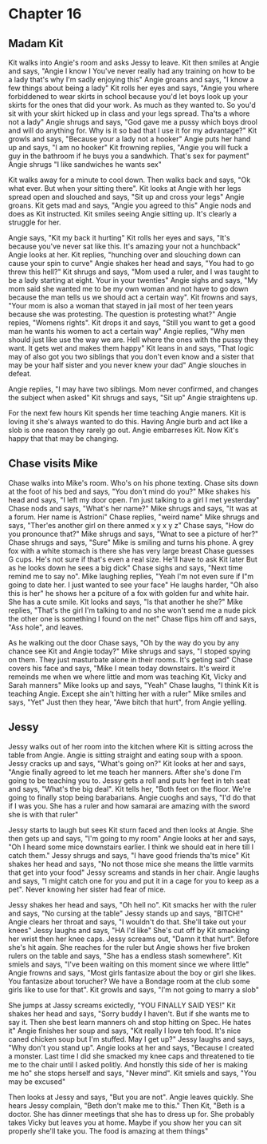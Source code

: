 Chapter 16
==========

Madam Kit
---------

Kit walks into Angie's room and asks Jessy to leave. Kit then smiles at Angie and says, "Angie I know I You've never really had any training on how to be a lady that's why I'm sadly enjoying this" Angie groans and says, "I know a few things about being a lady" Kit rolls her eyes and says, "Angie you where forbiddened to wear skirts in school because you'd let boys look up your skirts for the ones that did your work. As much as they wanted to. So you'd sit with your skirt hicked up in class and your legs spread. Tha'ts a whore not a lady" Angie shrugs and says, "God gave me a pussy which boys drool and will do anything for. Why is it so bad that I use it for my advantage?" Kit growls and says, "Because your a lady not a hooker" Angie puts her hand up and says, "I am no hooker" Kit frowning replies, "Angie you will fuck a guy in the bathroom if he buys you a sandwhich. That's sex for payment" Angie shrugs "I like sandwiches he wants sex"

Kit walks away for a minute to cool down. Then walks back and says, "Ok what ever. But when your sitting there". Kit looks at Angie with her legs spread open and slouched and says, "Sit up and cross your legs" Angie groans. Kit gets mad and says, "Angie you agreed to this" Angie nods and does as Kit instructed. Kit smiles seeing Angie sitting up. It's clearly a struggle for her.

Angie says, "Kit my back it hurting" Kit rolls her eyes and says, "It's because you've never sat like this. It's amazing your not a hunchback" Angie looks at her. Kit replies, "hunching over and slouching down can cause your spin to curve" Angie shakes her head and says, "You had to go threw this hell?" Kit shrugs and says, "Mom used a ruler, and I was taught to be a lady starting at eight. Your in your twenties" Angie sighs and says, "My mom said she wanted me to be my own woman and not have to go down because the man tells us we should act a certain way". Kit frowns and says, "Your mom is also a woman that stayed in jail most of her teen years because she was protesting. The question is protesting what?" Angie repies, "Womens rights". Kit drops it and says, "Still you want to get a good man he wants his women to act a certain way" Angie replies, "Why men should just like use the way we are. Hell where the ones with the pussy they want. It gets wet and makes them happy" Kit leans in and says, "That logic may of also got you two siblings that you don't even know and a sister that may be your half sister and you never knew your dad" Angie slouches in defeat.

Angie replies, "I may have two siblings. Mom never confirmed, and changes the subject when asked" Kit shrugs and says, "Sit up" Angie straightens up.

For the next few hours Kit spends her time teaching Angie maners. Kit is loving it she's always wanted to do this. Having Angie burb and act like a slob is one reason they rarely go out. Angie embarreses Kit. Now Kit's happy that that may be changing.

Chase visits Mike
-----------------

Chase walks into Mike's room. Who's on his phone texting. Chase sits down at the foot of his bed and says, "You don't mind do you?" Mike shakes his head and says, "I left my door open. I'm just talking to a girl I met yesterday" Chase nods and says, "What's her name?" Mike shrugs and says, "It was at a forum. Her name is Astrioni" Chase replies, "weird name" Mike shrugs and says, "Ther'es another girl on there anmed x y x y z" Chase says, "How do you pronounce that?" Mike shrugs and says, "Wnat to see a picture of her?" Chase shrugs and says, "Sure" Mike is smiling and turns his phone. A grey fox with a white stomach is there she has very large breast Chase guesses G cups. He's not sure if that's even a real size. He'll have to ask Kit later But as he looks down he sees a big dick" Chase sighs and says, "Next time remind me to say no". Mike laughing replies, "Yeah I'm not even sure if I"m going to date her. I just wanted to see your face" He laughs harder, "Oh also this is her" he shows her a pciture of a fox with golden fur and white hair. She has a cute smile. Kit looks and says, "Is that another he she?" Mike replies, "That's the girl I'm talking to and no she won't send me a nude pick the other one is something I found on the net" Chase flips him off and says, "Ass hole", and leaves.

As he walking out the door Chase says, "Oh by the way do you by any chance see Kit and Angie today?" Mike shrugs and says, "I stoped spying on them. They just masturbate alone in their rooms. It's geting sad" Chase covers his face and says, "Mike I mean today downstairs. It's weird it remeinds me when we where little and mom was teaching Kit, Vicky and Sarah manners" Mike looks up and says, "Yeah" Chase laughs, "I think Kit is teaching Angie. Except she ain't hitting her with a ruler" Mike smiles and says, "Yet" Just then they hear, "Awe bitch that hurt", from Angie yelling.

## Jessy

Jessy walks out of her room into the kitchen where Kit is sitting across the table from Angie. Angie is sitting straight and eating soup with a spoon. Jessy cracks up and says, "What's going on?" Kit looks at her and says, "Angie finally agreed to let me teach her manners. After she's done I'm going to be teaching you to. Jessy gets a roll and puts her feet in teh seat and says, "What's the big deal". Kit tells her, "Both feet on the floor. We're going to finally stop being barabarians. Angie cuoghs and says, "I'd do that if I was you. She has a ruler and how samarai are amazing with the sword she is with that ruler"

Jessy starts to laugh but sees Kit sturn faced and then looks at Angie. She then gets up and says, "I'm going to my room" Angie looks at her and says, "Oh I heard some mice downstairs earlier. I think we should eat in here till I catch them." Jessy shrugs and says, "I have good friends tha'ts mice" Kit shakes her head and says, "No not those mice she means the little varmits that get into your food" Jessy screams and stands in her chair. Angie laughs and says, "I might catch one for you and put it in a cage for you to keep as a pet". Never knowing her sister had fear of mice. 

   Jessy shakes her head and says, "Oh hell no". Kit smacks her with the ruler and says, "No cursing at the table" Jessy stands up and says, "BITCH!" Angie clears her throat and says, "I wouldn't do that. She'll take out your knees" Jessy laughs and says, "HA I'd like" She's cut off by Kit smacking her wrist then her knee caps. Jessy screams out, "Damn it that hurt". Before she's hit again. She reaches for the ruler but Angie shows her five broken rulers on the table and says, "She has a endless stash somewhere". Kit smiels and says, "I've been waiting on this moment since we where little" Angie frowns and says, "Most girls fantasize about the boy or girl she likes. You fantasize about torucher? We have a Bondage room at the club some girls like to use for that". Kit growls and says, "I'm not going to marry a slob" 
   
   She jumps at Jassy screams exictedly, "YOU FINALLY SAID YES!" Kit shakes her head and says, "Sorry buddy I haven't. But if she wants me to say it. Then she best learn manners oh and stop hitting on Spec. He hates it" Angie finishes her soup and says, "Kit really I love teh food. It's nice caned chicken soup but I'm stuffed. May I get up?" Jessy laughs and says, "Why don't you stand up". Angie looks at her and says, "Because I created a monster. Last time I did she smacked my knee caps and threatened to tie me to the chair until I asked politly. And honstly this side of her is making me ho" she stops herself and says, "Never mind". Kit smiels and says, "You may be excused"
   
   Then looks at Jessy and says, "But you are not". Angie leaves quickly. She hears Jessy complain, "Beth don't make me to this." Then Kit, "Beth is a doctor. She has dinner meetings that she has to dress up for. She probably takes Vicky but leaves you at home. Maybe if you show her you can sit properly she'll take you. The food is amazing at them things"
